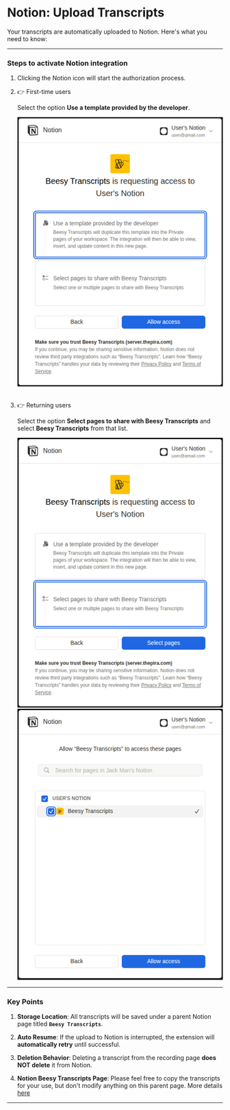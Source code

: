 # Notion: Upload Transcripts

Your transcripts are automatically uploaded to Notion. Here's what you need to know:

---

### Steps to activate Notion integration
1. Clicking the Notion icon will start the authorization process.
2. 👉 First-time users

   Select the option **Use a template provided by the developer**.
   
   ![access provision in Notion for first time user](pics/image-2.png) <br><br>

3. 👉 Returning users

   Select the option **Select pages to share with Beesy Transcripts** and select **Beesy Transcripts** from that list.
   
   ![access provision in Notion for returning user](pics/image-3.png)
   ![select the page you authorized earlier](pics/image-4.png)

---

### Key Points


1. **Storage Location**: 
   All transcripts will be saved under a parent Notion page titled **`Beesy Transcripts`**.
   
2. **Auto Resume**: 
   If the upload to Notion is interrupted, the extension will **automatically retry** until successful.

3. **Deletion Behavior**: 
   Deleting a transcript from the recording page **does NOT delete** it from Notion.

4. **Notion Beesy Transcripts Page**: 
   Please feel free to copy the transcripts for your use, but don't modify anything on this parent page. More details [here](https://thepiraorg.notion.site/18838e779a4c806aac6eff79805433d8?v=18838e779a4c8105a1c2000cc1ecb900&p=18838e779a4c81c5bc36f90ff489fd79&pm=s)

---
